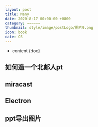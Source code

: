 ```yaml
---
layout: post
title: Many
date: 2020-8-17 00:00:00 +0800
category: ~~~~~~
thumbnail: style/image/postLogo/图片9.png
icon: book
cate: CS
---
```





* content
{:toc}


##  如何造一个北邮人pt

##  miracast

## Electron

## ppt导出图片




